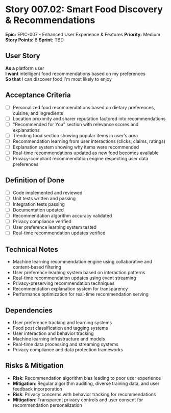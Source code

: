 # Story 007.02: Smart Food Discovery & Recommendations

**Epic:** EPIC-007 - Enhanced User Experience & Features
**Priority:** Medium
**Story Points:** 8
**Sprint:** TBD

## User Story
**As a** platform user  
**I want** intelligent food recommendations based on my preferences  
**So that** I can discover food I'm most likely to enjoy  

## Acceptance Criteria
- [ ] Personalized food recommendations based on dietary preferences, cuisine, and ingredients
- [ ] Location proximity and sharer reputation factored into recommendations
- [ ] "Recommended for You" section with relevance scores and explanations
- [ ] Trending food section showing popular items in user's area
- [ ] Recommendation learning from user interactions (clicks, claims, ratings)
- [ ] Explanation system showing why items were recommended
- [ ] Real-time recommendations updated as new food becomes available
- [ ] Privacy-compliant recommendation engine respecting user data preferences

## Definition of Done
- [ ] Code implemented and reviewed
- [ ] Unit tests written and passing
- [ ] Integration tests passing
- [ ] Documentation updated
- [ ] Recommendation algorithm accuracy validated
- [ ] Privacy compliance verified
- [ ] User preference learning system tested
- [ ] Real-time recommendation updates verified

## Technical Notes
- Machine learning recommendation engine using collaborative and content-based filtering
- User preference learning system based on interaction patterns
- Real-time recommendation updates using event streaming
- Privacy-preserving recommendation techniques
- Recommendation explanation system for transparency
- Performance optimization for real-time recommendation serving

## Dependencies
- User preference tracking and learning systems
- Food post classification and tagging systems
- User interaction and behavior tracking
- Machine learning infrastructure and models
- Real-time data processing and streaming systems
- Privacy compliance and data protection frameworks

## Risks & Mitigation
- **Risk**: Recommendation algorithm bias leading to poor user experience
- **Mitigation**: Regular algorithm auditing, diverse training data, and user feedback incorporation
- **Risk**: Privacy concerns with behavior tracking for recommendations
- **Mitigation**: Transparent privacy controls and user consent for recommendation personalization